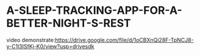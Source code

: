 # A-SLEEP-TRACKING-APP-FOR-A-BETTER-NIGHT-S-REST
video demonstrate:https://drive.google.com/file/d/1oCBXnQi28F-TpNCJ8-y-C1l3ISfKj-K0/view?usp=drivesdk
